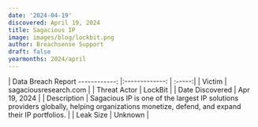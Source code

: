 ```yaml
---
date: '2024-04-19'
discovered: April 19, 2024
title: Sagacious IP
image: images/blog/lockbit.png
author: Breachsense Support
draft: false
yearmonths: 2024/april
---
```



| Data Breach Report
------------:     |:-------------:    | :-----:|
| Victim      | sagaciousresearch.com      | 
| Threat Actor      | LockBit      | 
| Date Discovered      | Apr 19, 2024      | 
| Description      | Sagacious IP is one of the largest IP solutions providers globally, helping organizations monetize, defend, and expand their IP portfolios.      | 
| Leak Size      | Unknown      | 

